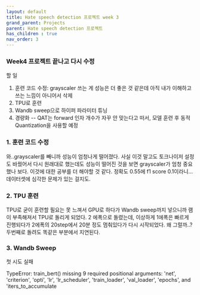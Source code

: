 ```yaml
---
layout: default
title: Hate speech detection 프로젝트 week 3
grand_parent: Projects
parent: Hate speech detection 프로젝트
has_children : true
nav_order: 3
---
```




### Week4 프로젝트 끝나고 다시 수정



할 일

1. 훈련 코드 수정: grayscaler 쓰는 게 성능은 더 좋은 것 같은데 아직 내가 이해하고 쓰는 느낌이 아니어서 삭제
2. TPU로 훈련 
3. Wandb sweep으로 하이퍼 파라미터 튜닝
4. 경량화 -- QAT는 forward 인자 개수가 자꾸 안 맞는다고 떠서, 모델 훈련 후 동적 Quantization을 사용할 예정



### 1. 훈련 코드 수정

와..grayscaler를 빼니까 성능이 엄청나게 떨어졌다. 사실 이것 말고도 토크나이저 설정도 바꿨어서 다시 원래대로 했는데도 성능이 떨어진 것을 보면 grayscaler가 엄청 중요했나 보다. 이것에 대한 공부를 더 해야할 것 같다. 정확도 0.55에 f1 score 0.1이라니... 데이터셋에 심각한 문제가 있는 걸지도.



### 2. TPU 훈련

TPU로 굳이 훈련할 필요는 못 느껴서 GPU로 하다가 Wandb sweep까지 넣으니까 램이 부족해져서 TPU로 돌리게 되었다. 2 에폭으로 돌렸는데, 이상하게 1에폭은 빠르게 진행되다가 2에폭의 20step에서 20분 정도 멈춰있다가 다시 시작되었다. 왜 그럴까..? 두번째로 돌려도 똑같은 부분에서 지연된다.



### 3. Wandb Sweep

첫 시도 실패

TypeError: train_bert() missing 9 required positional arguments: 'net', 'criterion', 'opti', 'lr', 'lr_scheduler', 'train_loader', 'val_loader', 'epochs', and 'iters_to_accumulate

## 
